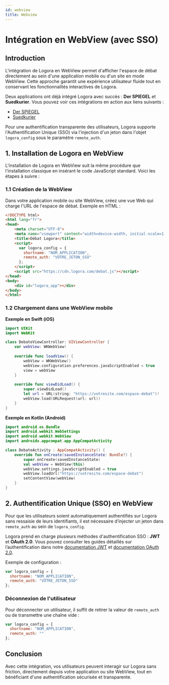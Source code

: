 ```yaml
---
id: webview
title: Webview
---
```


# Intégration en WebView (avec SSO)

## Introduction

L'intégration de Logora en WebView permet d'afficher l'espace de débat directement au sein d'une application mobile ou d'un site en mode WebView. Cette approche garantit une expérience utilisateur fluide tout en conservant les fonctionnalités interactives de Logora.

Deux applications ont déjà intégré Logora avec succès : **Der SPIEGEL** et **Suedkurier**. Vous pouvez voir ces intégrations en action aux liens suivants :
- [Der SPIEGEL](https://www.loom.com/share/725de75c09d64911ad42fdff7acf07e7?sid=c5d01191-5783-4980-be81-f1a21e162e87)
- [Suedkurier](https://www.loom.com/share/b3eabe7ab0d1417f8cbbfd29735c2adf?sid=356bc7c1-559e-4f2e-bece-7cecc328cb6e)

Pour une authentification transparente des utilisateurs, Logora supporte l'Authentification Unique (SSO) via l'injection d'un jeton dans l'objet `logora_config` sous le paramètre `remote_auth`. 

## 1. Installation de Logora en WebView

L'installation de Logora en WebView suit la même procédure que l'installation classique en insérant le code JavaScript standard. Voici les étapes à suivre :

### 1.1 Création de la WebView

Dans votre application mobile ou site WebView, créez une vue Web qui charge l'URL de l'espace de débat. Exemple en HTML :

```html
<!DOCTYPE html>
<html lang="fr">
<head>
    <meta charset="UTF-8">
    <meta name="viewport" content="width=device-width, initial-scale=1.0">
    <title>Débat Logora</title>
    <script>
      var logora_config = {
        shortname: "NOM_APPLICATION",
        remote_auth: "VOTRE_JETON_SSO"
      };
    </script>
    <script src="https://cdn.logora.com/debat.js"></script>
</head>
<body>
    <div id="logora_app"></div>
</body>
</html>
```

### 1.2 Chargement dans une WebView mobile

**Exemple en Swift (iOS)**

```swift
import UIKit
import WebKit

class DebateViewController: UIViewController {
    var webView: WKWebView!
    
    override func loadView() {
        webView = WKWebView()
        webView.configuration.preferences.javaScriptEnabled = true
        view = webView
    }
    
    override func viewDidLoad() {
        super.viewDidLoad()
        let url = URL(string: "https://votresite.com/espace-debat")!
        webView.load(URLRequest(url: url))
    }
}
```

**Exemple en Kotlin (Android)**

```kotlin
import android.os.Bundle
import android.webkit.WebSettings
import android.webkit.WebView
import androidx.appcompat.app.AppCompatActivity

class DebateActivity : AppCompatActivity() {
    override fun onCreate(savedInstanceState: Bundle?) {
        super.onCreate(savedInstanceState)
        val webView = WebView(this)
        webView.settings.javaScriptEnabled = true
        webView.loadUrl("https://votresite.com/espace-debat")
        setContentView(webView)
    }
}
```

## 2. Authentification Unique (SSO) en WebView

Pour que les utilisateurs soient automatiquement authentifiés sur Logora sans ressaisie de leurs identifiants, il est nécessaire d’injecter un jeton dans `remote_auth` au sein de `logora_config`.

Logora prend en charge plusieurs méthodes d'authentification SSO : **JWT** et **OAuth 2.0**. Vous pouvez consulter les guides détaillés sur l’authentification dans notre [documentation JWT](../../authentication/jwt) et [documentation OAuth 2.0](../../authentication/oauth2_server).

Exemple de configuration :

```javascript
var logora_config = {
  shortname: "NOM_APPLICATION",
  remote_auth: "VOTRE_JETON_SSO"
};
```

### Déconnexion de l'utilisateur

Pour déconnecter un utilisateur, il suffit de retirer la valeur de `remote_auth` ou de transmettre une chaîne vide :

```javascript
var logora_config = {
  shortname: "NOM_APPLICATION",
  remote_auth: ""
};
```

## Conclusion

Avec cette intégration, vos utilisateurs peuvent interagir sur Logora sans friction, directement depuis votre application ou site WebView, tout en bénéficiant d'une authentification sécurisée et transparente.
